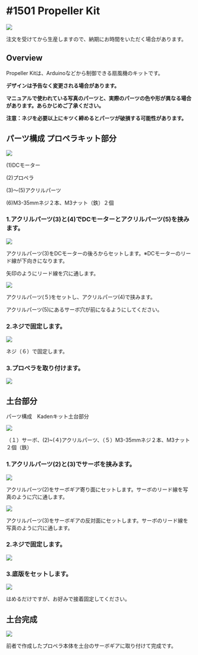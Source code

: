 # #1501 Propeller Kit

![](../img/kit/product/1501_propeller_product.jpg)
<!--COLORME-->

注文を受けてから生産しますので、納期にお時間をいただく場合があります。

## Overview
Propeller Kitは、Arduinoなどから制御できる扇風機のキットです。

**デザインは予告なく変更される場合があります。**

**マニュアルで使われている写真のパーツと、実際のパーツの色や形が異なる場合があります。あらかじめご了承ください。**

**注意：ネジを必要以上にキツく締めるとパーツが破損する可能性があります。**

## パーツ構成 プロペラキット部分

![](../img/kit/manual/prpl01.jpg)

(1)DCモーター

(2)プロペラ

(3)〜(5)アクリルパーツ

(6)M3-35mmネジ２本、M3ナット（鉄）２個


### 1.アクリルパーツ(3)と(4)でDCモーターとアクリルパーツ(5)を挟みます。


![](../img/kit/manual/prpl02.jpg)

アクリルパーツ(3)をDCモーターの後ろからセットします。※DCモーターのリード線が下向きになります。

矢印のようにリード線を穴に通します。

![](../img/kit/manual/prpl03.jpg)

アクリルパーツ(５)をセットし、アクリルパーツ(4)で挟みます。

アクリルパーツ(5)にあるサーボ穴が前になるようにしてください。

### 2.ネジで固定します。

![](../img/kit/manual/prpl04.jpg)

ネジ（６）で固定します。

### 3.プロペラを取り付けます。


![](../img/kit/manual/prpl05.jpg)


## 土台部分

パーツ構成　Kadenキット土台部分

![](../img/kit/manual/dodai1.jpg)

（１）サーボ、(2)~(４)アクリルパーツ、（５）M3-35mmネジ２本、M3ナット２個（鉄）

### 1.アクリルパーツ(2)と(3)でサーボを挟みます。

![](../img/kit/manual/dodai2.jpg)

アクリルパーツ(2)をサーボギア寄り面にセットします。サーボのリード線を写真のように穴に通します。

![](../img/kit/manual/dodai3.jpg)

アクリルパーツ(3)をサーボギアの反対面にセットします。サーボのリード線を写真のように穴に通します。

### 2.ネジで固定します。

![](../img/kit/manual/dodai4.jpg)

### 3.底版をセットします。

![](../img/kit/manual/dodai5.jpg)

はめるだけですが、お好みで接着固定してください。

## 土台完成

![](../img/kit/manual/dodai6.jpg)

前者で作成したプロペラ本体を土台のサーボギアに取り付けて完成です。

